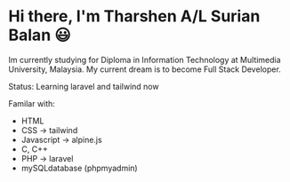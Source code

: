 <h1>Hi there, I'm Tharshen A/L Surian Balan 😃</h1>

Im currently studying for Diploma in Information Technology at Multimedia University, Malaysia. 
My current dream is to become Full Stack Developer.  

Status: Learning laravel and tailwind now
  
 Familar with:
  - HTML
  - CSS -> tailwind
  - Javascript -> alpine.js
  - C, C++
  - PHP -> laravel 
  - mySQLdatabase (phpmyadmin)
  



<!---
Tharshen2124/Tharshen2124 is a ✨ special ✨ repository because its `README.md` (this file) appears on your GitHub profile.
You can click the Preview link to take a look at your changes.
--->
